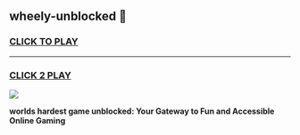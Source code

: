 
## wheely-unblocked 👋
<h3>
<a href="https://premium.freeplayer.one?title=wheely-unblocked&ref=14F">CLICK TO PLAY</a></h3>
<hr>

<h3>
<a href="https://premium.freeplayer.one?title=wheely-unblocked&ref=14F">CLICK 2 PLAY</a>
  
</h3>

<a href="https://premium.freeplayer.one?title=wheely-unblocked&ref=12F/"><img src="https://clearcache.store/games.png"></a>


**worlds hardest game unblocked: Your Gateway to Fun and Accessible Online Gaming**
